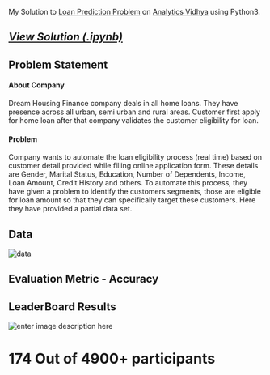 My Solution to [Loan Prediction Problem](https://datahack.analyticsvidhya.com/contest/practice-problem-loan-prediction-iii/) on [Analytics Vidhya](https://www.analyticsvidhya.com/) using Python3.

## [***View Solution (.ipynb)***](https://nbviewer.jupyter.org/github/akki3d76/Loan-Prediction-Problem/blob/master/LOAN%20PREDICTION.ipynb) 

## Problem Statement

#### About Company

Dream Housing Finance company deals in all home loans. They have presence across all urban, semi urban and rural areas. Customer first apply for home loan after that company validates the customer eligibility for loan.

#### Problem

Company wants to automate the loan eligibility process (real time) based on customer detail provided while filling online application form. These details are Gender, Marital Status, Education, Number of Dependents, Income, Loan Amount, Credit History and others. To automate this process, they have given a problem to identify the customers segments, those are eligible for loan amount so that they can specifically target these customers. Here they have provided a partial data set.

## Data

![data](https://lh3.googleusercontent.com/OUPiWy-z4lvlNZO7raCVqR1bnZm-bNNA6VwGLFteWg3NvqI0i_3C6OMwTqOXkl7mIuL2mfj47D3V)

## Evaluation Metric - Accuracy 

## LeaderBoard Results
![enter image description here](https://lh3.googleusercontent.com/JJz7RwPaXqUNYjIjQ8XhKZjL-2QSHHMLmI7s3xmTAxa5Kkyz1JrxnWccGUkkR8sLYX4lnkIvF4bV)
# 174 Out of 4900+ participants
